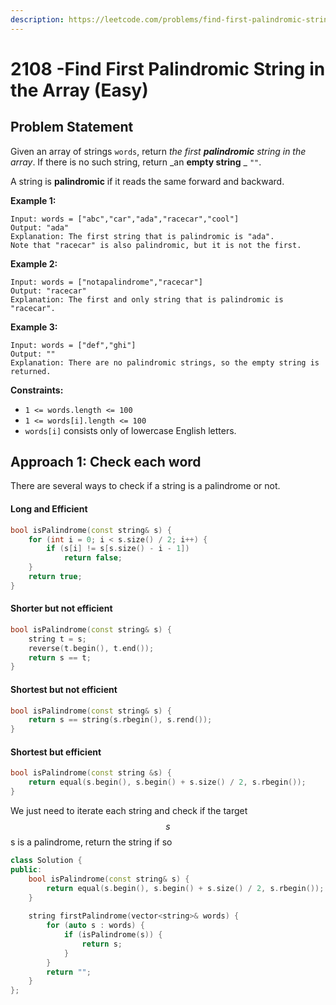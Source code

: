 ```yaml
---
description: https://leetcode.com/problems/find-first-palindromic-string-in-the-array/
---
```


# 2108 -Find First Palindromic String in the Array (Easy)

## Problem Statement



Given an array of strings `words`, return _the first **palindromic** string in the array_. If there is no such string, return _an **empty string** _ `""`.

A string is **palindromic** if it reads the same forward and backward.



**Example 1:**

```
Input: words = ["abc","car","ada","racecar","cool"]
Output: "ada"
Explanation: The first string that is palindromic is "ada".
Note that "racecar" is also palindromic, but it is not the first.
```

**Example 2:**

```
Input: words = ["notapalindrome","racecar"]
Output: "racecar"
Explanation: The first and only string that is palindromic is "racecar".
```

**Example 3:**

```
Input: words = ["def","ghi"]
Output: ""
Explanation: There are no palindromic strings, so the empty string is returned.
```

**Constraints:**

* `1 <= words.length <= 100`
* `1 <= words[i].length <= 100`
* `words[i]` consists only of lowercase English letters.

## Approach 1: Check each word

There are several ways to check if a string is a palindrome or not.

#### Long and Efficient <a href="#longandefficient" id="longandefficient"></a>

```cpp
bool isPalindrome(const string& s) {
    for (int i = 0; i < s.size() / 2; i++) {
        if (s[i] != s[s.size() - i - 1])
            return false;
    }
    return true;
}
```

#### Shorter but not efficient <a href="#shorterbutnotefficient" id="shorterbutnotefficient"></a>

```cpp
bool isPalindrome(const string& s) {
    string t = s;
    reverse(t.begin(), t.end());
    return s == t;
}
```

#### Shortest but not efficient <a href="#shortestbutnotefficient" id="shortestbutnotefficient"></a>

```cpp
bool isPalindrome(const string& s) {
    return s == string(s.rbegin(), s.rend());
}
```

#### Shortest but efficient <a href="#shortestbutefficient" id="shortestbutefficient"></a>

```cpp
bool isPalindrome(const string &s) {
    return equal(s.begin(), s.begin() + s.size() / 2, s.rbegin());
}
```

We just need to iterate each string and check if the target $$s$$s is a palindrome, return the string if so

```cpp
class Solution {
public:
    bool isPalindrome(const string& s) {
        return equal(s.begin(), s.begin() + s.size() / 2, s.rbegin());
    }
    
    string firstPalindrome(vector<string>& words) {
        for (auto s : words) {
            if (isPalindrome(s)) {
                return s;
            }
        }
        return "";
    }
};
```

